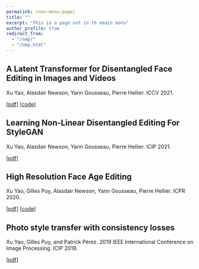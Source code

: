 ```yaml
---
permalink: /non-menu-page/
title: ""
excerpt: "This is a page not in th emain menu"
author_profile: true
redirect_from: 
  - "/nmp/"
  - "/nmp.html"
---
```



A Latent Transformer for Disentangled Face Editing in Images and Videos
------
Xu Yao, Alasdair Newson, Yann Gousseau, Pierre Hellier. ICCV 2021.

[[pdf]](https://openaccess.thecvf.com/content/ICCV2021/papers/Yao_A_Latent_Transformer_for_Disentangled_Face_Editing_in_Images_and_ICCV_2021_paper.pdf)
[[code]](https://github.com/InterDigitalInc/latent-transformer)


Learning Non-Linear Disentangled Editing For StyleGAN
------
Xu Yao, Alasdair Newson, Yann Gousseau, Pierre Hellier. ICIP 2021.

[[pdf]](https://ieeexplore.ieee.org/abstract/document/9506060)


High Resolution Face Age Editing
------
Xu Yao, Gilles Puy, Alasdair Newson, Yann Gousseau, Pierre Hellier. ICPR 2020.

[[pdf]](https://arxiv.org/pdf/2005.04410.pdf)
[[code]](https://github.com/InterDigitalInc/HRFAE)


Photo style transfer with consistency losses
------
Xu Yao, Gilles Puy, and Patrick Pérez. 2019 IEEE International Conference on Image Processing. ICIP 2019.

[[pdf]](https://arxiv.org/pdf/2005.04408.pdf)